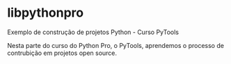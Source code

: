# libpythonpro
Exemplo de construção de projetos Python - Curso PyTools

Nesta parte do curso do Python Pro, o PyTools, aprendemos o processo de contrubição em projetos open source.
